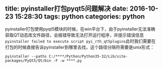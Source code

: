 title: pyinstaller打包pyqt5问题解决
date: 2016-10-23 15:28:30
tags: python
categories: python
---

pyinstaller打包使用pyqt5模块的时候，在win平台下，由于pyinstaller无法准确获取QT动态库文件路径，会报错导致无法打开运行程序，并提示错误信息`pyinstaller failed to execute script pyi_rth_qt5plugins`此时我们需要在打包的时候直接告诉pyinstaller到哪里去找，这个路径分隔符需要是unix形式：

`pyinstaller --paths C:/****/Python/Python35-32/Lib/site-packages/PyQt5/Qt/bin -F -w ****.py`